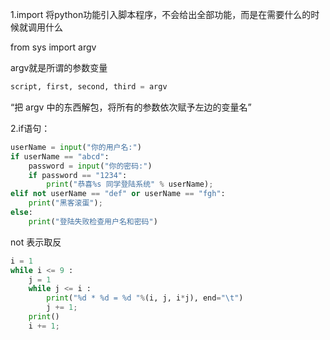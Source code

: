 1.import 将python功能引入脚本程序，不会给出全部功能，而是在需要什么的时候就调用什么

from sys import argv

argv就是所谓的参数变量

```python
script, first, second, third = argv
```

“把 argv 中的东西解包，将所有的参数依次赋予左边的变量名”

2.if语句：

```python
userName = input("你的用户名:")
if userName == "abcd":
    password = input("你的密码:")
    if password == "1234":
        print("恭喜%s 同学登陆系统" % userName);
elif not userName == "def" or userName == "fgh":
    print("黑客滚蛋");
else:
    print("登陆失败检查用户名和密码")
```

not 表示取反

```python
i = 1
while i <= 9 :
    j = 1
    while j <= i :
        print("%d * %d = %d "%(i, j, i*j), end="\t")
        j += 1;
    print()
    i += 1;
```

